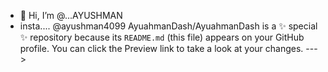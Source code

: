 - 👋 Hi, I’m @...AYUSHMAN 
- insta.... @ayushman4099
AyuahmanDash/AyuahmanDash is a ✨ special ✨ repository because its `README.md` (this file) appears on your GitHub profile.
You can click the Preview link to take a look at your changes.
--->
